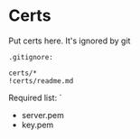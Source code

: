 # Certs

Put certs here. It's ignored by git

```
.gitignore:

certs/*
!certs/readme.md
```

Required list:
`
- server.pem
- key.pem

